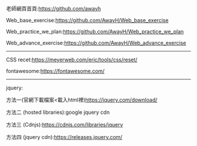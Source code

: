 老師網頁首頁:https://github.com/awayh

Web_base_exercise:https://github.com/AwayH/Web_base_exercise

Web_practice_we_plan:https://github.com/AwayH/Web_practice_we_plan

Web_advance_exercise:https://github.com/AwayH/Web_advance_exercise

----------------------------------------------------------------------------------------

CSS recet:https://meyerweb.com/eric/tools/css/reset/

fontawesome:https://fontawesome.com/

----------------------------------------------------------------------------------------

jquery:

方法一(官網下載檔案<載入html裡)https://jquery.com/download/

方法二 (hosted libraries):google jquery cdn

方法三 (Cdnjs):https://cdnjs.com/libraries/jquery

方法四 (jquery cdn):https://releases.jquery.com/
